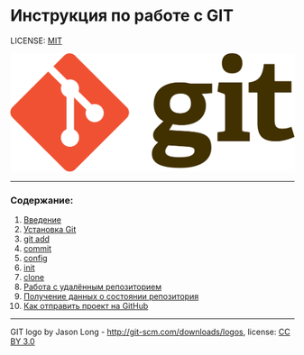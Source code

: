 # Инструкция по работе с GIT

LICENSE: [MIT](./license.md)

![git-logo](./assets/git-logo.png)

---

### Содержание: 
1. [Введение](./intro.md)
2. [Установка Git](./info.md)
3. [git add](./add.md)
4. [commit](./commit.md)
5. [config](./config.md)
6. [init](./init.md)
7. [clone](./clone.md)
8. [Работа с удалённым репозиторием](./other.md)
9. [Получение данных о состоянии репозитория](./other_commands.md)
10. [Как отправить проект на GitHub](./github.md)


---


GIT logo by Jason Long - http://git-scm.com/downloads/logos, license: [CC BY 3.0](https://creativecommons.org/licenses/by/3.0/)